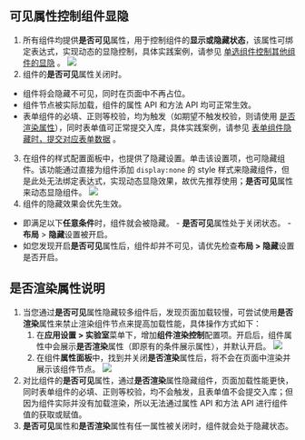 ## 可见属性控制组件显隐
1. 所有组件均提供**是否可见**属性，用于控制组件的**显示或隐藏状态**，该属性可绑定表达式，实现动态的显隐控制，具体实践案例，请参见 [单选组件控制其他组件的显隐](https://cloud.tencent.com/document/product/1301/83709#.E5.8D.95.E9.80.89.E7.BB.84.E4.BB.B6.E6.8E.A7.E5.88.B6.E5.85.B6.E4.BB.96.E7.BB.84.E4.BB.B6.E7.9A.84.E6.98.BE.E9.9A.90) 。
![](https://qcloudimg.tencent-cloud.cn/raw/7a01a69a06f1d22b51370cbf1472196e.png)
2. 组件的**是否可见**属性关闭时。
 - 组件将会隐藏不可见，同时在页面中不再占位。
 - 组件节点被实际加载，组件的属性 API 和方法 API 均可正常生效。
 - 表单组件的必填、正则等校验，均为触发（如期望不触发校验，则请使用 [是否渲染属性](#rendering
)），同时表单值可正常提交入库，具体实践案例，请参见 [表单组件隐藏时，提交对应表单数据](https://cloud.tencent.com/document/product/1301/83709#.E8.A1.A8.E5.8D.95.E7.BB.84.E4.BB.B6.E9.9A.90.E8.97.8F.E6.97.B6.EF.BC.8C.E6.8F.90.E4.BA.A4.E5.AF.B9.E5.BA.94.E8.A1.A8.E5.8D.95.E6.95.B0.E6.8D.AE) 。
3. 在组件的样式配置面板中，也提供了隐藏设置。单击该设置项，也可隐藏组件。该功能通过直接为组件添加 `display:none` 的 style 样式来隐藏组件，但是此处无法绑定表达式，实现动态显隐效果，故优先推荐使用；**是否可见**属性来动态显隐组件。
![](https://qcloudimg.tencent-cloud.cn/raw/6c711d281ed10cb0c1339dd9f07a3336.png)
4. 组件的隐藏效果会优先生效。
 - 即满足以下**任意条件**时，组件就会被隐藏。
        - **是否可见**属性处于关闭状态。
        - **布局** > **隐藏**设置被开启。
 - 如您发现开启**是否可见**属性后，组件却并不可见，请优先检查**布局 > 隐藏**设置是否开启。



[](id:rendering)
## 是否渲染属性说明
1. 当您通过**是否可见**属性隐藏较多组件后，发现页面加载较慢，可尝试使用**是否渲染**属性来禁止渲染组件节点来提高加载性能，具体操作方式如下：
   1. 在**应用设置 > 实验室**菜单下，增加**组件渲染控制**配置项。开启后，组件属性中会展示**是否渲染**属性（即原有的条件展示属性），并默认开启。
   ![](https://qcloudimg.tencent-cloud.cn/raw/a04e69bb0844996591306152d922f910.png)
   2. 在组件**属性面板**中，找到并关闭**是否渲染**属性后，将不会在页面中渲染并展示该组件节点。
   ![](https://qcloudimg.tencent-cloud.cn/raw/78a3dee28634f1fe3c581edb3a88ecc7.png)
2. 对比组件的**是否可见**属性，通过**是否渲染**属性隐藏组件，页面加载性能更快，同时表单组件的必填、正则等校验，均不会触发，且表单值不会提交入库；但因为组件实际并没有加载渲染，所以无法通过属性 API 和方法 API 进行组件值的获取或赋值。
3. **是否可见**属性和**是否渲染**属性有任一属性被关闭时，组件就会处于隐藏状态。

